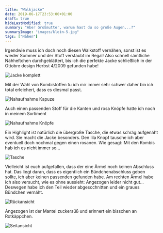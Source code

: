 ```yaml
---
title: "Walkjacke"
date: 2019-06-17T23:53:00+01:00
draft: true
hideLastModified: true
summary: "Aber Großmutter, warum hast du so große Augen...?"
summaryImage: "images/klein-5.jpg"
tags: ["Nähen"]
---
```


Irgendwie muss ich doch noch diesen Walkstoff vernähen, sonst ist es wieder Sommer und der Stoff verstaubt im Regal! Also schnell sämtliche Nähheftchen durchgeblättert, bis ich die perfekte Jacke schließlich in der Ottobre design Herbst 4/2009 gefunden habe!

![Jacke komplett](images/klein-0.jpg)

Mit der Wahl von Kombistoffen tu ich mir immer sehr schwer daher bin ich total erleichert, dass es diesmal passt.

![Nahaufnahme Kapuze](images/klein-5.jpg)

Auch einen passenden Stoff für die Kanten und rosa Knöpfe hatte ich noch in meinem Sortiment

![Nahaufnahme Knöpfe](images/klein-1.jpg)

Ein Highlight ist natürlich die übergroße Tasche, die etwas schräg aufgenäht wird. Sie macht die Jacke besonders. Den lila Knopf tausche ich aber eventuell doch nochmal gegen einen rosanen. Wie gesagt: Mit den Kombis hab ich es nicht immer so...

![Tasche](images/klein-2.jpg)

Vielleicht ist euch aufgefallen, dass der eine Ärmel noch keinen Abschluss hat. Das liegt daran, dass es eigentlich ein Bündchenabschluss geben sollte, ich aber keinen passenden gefunden habe. Am rechten Ärmel habe ich also versucht, wie es ohne aussieht: Angezogen leider nicht gut... Deswegen habe ich den Teil wieder abgescchnitten und ein graues Bündchen vernäht.

![Rückansicht](images/klein-3.jpg)

Angezogen ist der Mantel zuckersüß und erinnert ein bisschen an Rotkäppchen.

![Seitansicht](images/klein-4.jpg)
